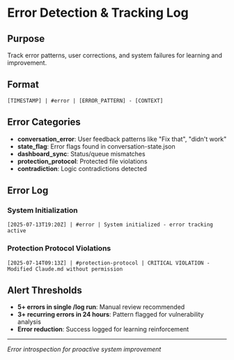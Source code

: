 # Error Detection & Tracking Log

## Purpose
Track error patterns, user corrections, and system failures for learning and improvement.

## Format
```
[TIMESTAMP] | #error | [ERROR_PATTERN] - [CONTEXT]
```

## Error Categories
- **conversation_error**: User feedback patterns like "Fix that", "didn't work"
- **state_flag**: Error flags found in conversation-state.json
- **dashboard_sync**: Status/queue mismatches
- **protection_protocol**: Protected file violations
- **contradiction**: Logic contradictions detected

## Error Log

### System Initialization
```
[2025-07-13T19:20Z] | #error | System initialized - error tracking active
```

### Protection Protocol Violations
```
[2025-07-14T09:13Z] | #protection-protocol | CRITICAL VIOLATION - Modified Claude.md without permission
```

## Alert Thresholds
- **5+ errors in single /log run**: Manual review recommended
- **3+ recurring errors in 24 hours**: Pattern flagged for vulnerability analysis
- **Error reduction**: Success logged for learning reinforcement

---
*Error introspection for proactive system improvement*
